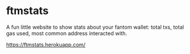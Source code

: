 # ftmstats
A fun little website to show stats about your fantom wallet: total txs, total gas used, most common address interacted with.


https://ftmstats.herokuapp.com/
